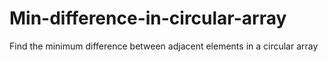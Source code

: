# Min-difference-in-circular-array
Find the minimum difference between adjacent elements in a circular array
